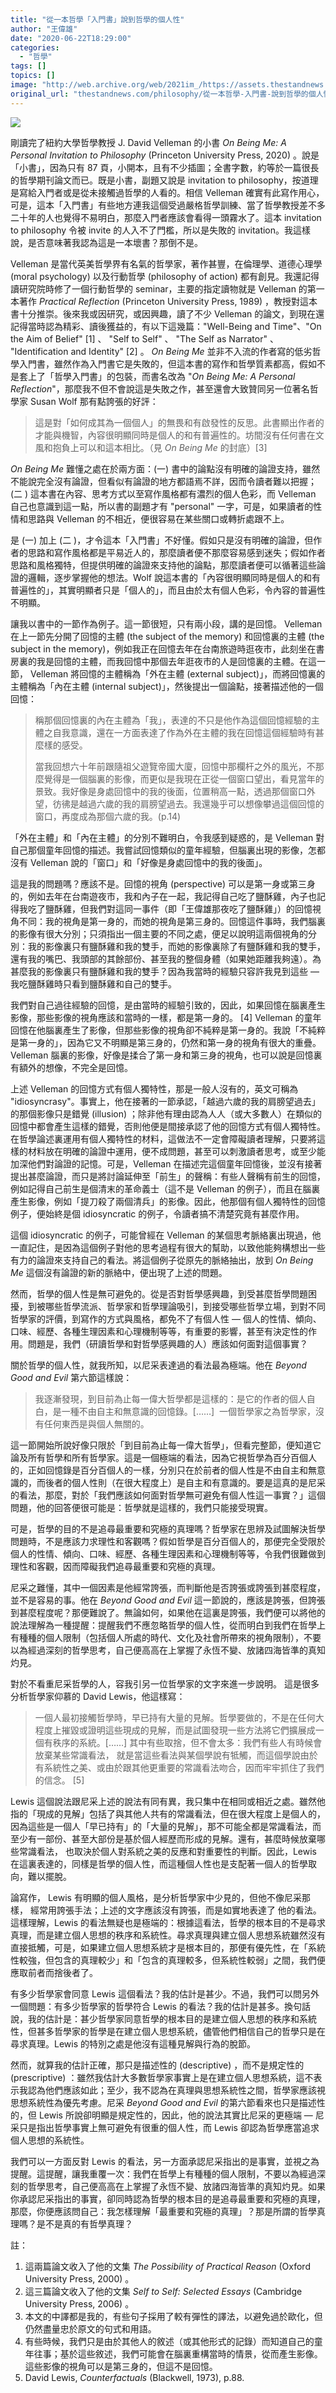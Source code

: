 ```yaml
---
title: "從一本哲學「入門書」說到哲學的個人性"
author: "王偉雄"
date: "2020-06-22T18:29:00"
categories:
  - "哲學"
tags: []
topics: []
image: "http://web.archive.org/web/2021im_/https://assets.thestandnews.com/media/photos/book-21_p4AAB.png"
original_url: "thestandnews.com/philosophy/從一本哲學-入門書-說到哲學的個人性"
---
```

![](http://web.archive.org/web/2021im_/https://assets.thestandnews.com/media/photos/book-21_p4AAB.png)

剛讀完了紐約大學哲學教授 J. David Velleman 的小書 _On Being Me: A Personal Invitation to Philosophy_ (Princeton University Press, 2020) 。說是「小書」，因為只有 87 頁，小開本，且有不少插圖；全書字數，約等於一篇很長的哲學期刊論文而已。既是小書，副題又說是 invitation to philosophy，按道理是寫給入門者或是從未接觸過哲學的人看的。相信 Velleman 確實有此寫作用心，可是，這本「入門書」有些地方連我這個受過嚴格哲學訓練、當了哲學教授差不多二十年的人也覺得不易明白，那麼入門者應該會看得一頭霧水了。這本 invitation to philosophy 令被 invite 的人入不了門檻，所以是失敗的 invitation。我這樣說，是否意味著我認為這是一本壞書？那倒不是。

Velleman 是當代英美哲學界有名氣的哲學家，著作甚豐，在倫理學、道德心理學 (moral psychology) 以及行動哲學 (philosophy of action) 都有創見。我還記得讀研究院時修了一個行動哲學的 seminar，主要的指定讀物就是 Velleman 的第一本著作 _Practical Reflection_ (Princeton University Press, 1989) ，教授對這本書十分推崇。後來我或因研究，或因興趣，讀了不少 Velleman 的論文，到現在還記得當時認為精彩、讀後獲益的，有以下這幾篇："Well-Being and Time"、"On the Aim of Belief" \[1\] 、 "Self to Self" 、 "The Self as Narrator" 、 "Identification and Identity" \[2\] 。 _On Being Me_ 並非不入流的作者寫的低劣哲學入門書，雖然作為入門書它是失敗的，但這本書的寫作和哲學質素都高，假如不是套上了「哲學入門書」的包裝，而書名改為 "_On Being Me: A Personal Reflection_"，那麼我不但不會說這是失敗之作，甚至還會大致贊同另一位著名哲學家 Susan Wolf 那有點誇張的好評：

> 這是對「如何成其為一個個人」的無畏和有啟發性的反思。此書顯出作者的才能與機智，內容很明顯同時是個人的和有普遍性的。坊間沒有任何書在文風和抱負上可以和這本相比。（見 _On Being Me_ 的封底）\[3\]

_On Being Me_ 難懂之處在於兩方面：(一) 書中的論點沒有明確的論證支持，雖然不能說完全沒有論證，但看似有論證的地方都語焉不詳，因而令讀者難以把握；(二 ) 這本書在內容、思考方式以至寫作風格都有濃烈的個人色彩，而 Velleman 自己也意識到這一點，所以書的副題才有 "personal" 一字，可是，如果讀者的性情和思路與 Velleman 的不相近，便很容易在某些關口或轉折處跟不上。

是 (一) 加上 (二 )，才令這本「入門書」不好懂。假如只是沒有明確的論證，但作者的思路和寫作風格都是平易近人的，那麼讀者便不那麼容易感到迷失；假如作者思路和風格獨特，但提供明確的論證來支持他的論點，那麼讀者便可以循著這些論證的邏輯，逐步掌握他的想法。Wolf 說這本書的「內容很明顯同時是個人的和有普遍性的」，其實明顯者只是「個人的」，而且由於太有個人色彩，令內容的普遍性不明顯。

讓我以書中的一節作為例子。這一節很短，只有兩小段，講的是回憶。 Velleman 在上一節先分開了回憶的主體 (the subject of the memory) 和回憶裏的主體 (the subject in the memory)，例如我正在回憶去年在台南旅遊時逛夜市，此刻坐在書房裏的我是回憶的主體，而我回憶中那個去年逛夜市的人是回憶裏的主體。在這一節， Velleman 將回憶的主體稱為「外在主體 (external subject)」，而將回憶裏的主體稱為「內在主體 (internal subject)」，然後提出一個論點，接著描述他的一個回憶：

> 稱那個回憶裏的內在主體為「我」，表達的不只是他作為這個回憶經驗的主體之自我意識，還在一方面表達了作為外在主體的我在回憶這個經驗時有甚麼樣的感受。
> 
> 當我回想六十年前跟隨祖父遊覽帝國大廈，回憶中那欄杆之外的風光，不那麼覺得是一個腦裏的影像，而更似是我現在正從一個窗口望出，看見當年的景致。我好像是身處回憶中的我的後面，位置稍高一點，透過那個窗口外望，彷彿是越過六歲的我的肩膀望過去。我還幾乎可以想像攀過這個回憶的窗口，再度成為那個六歲的我。(p.14)

「外在主體」和「內在主體」的分別不難明白，令我感到疑惑的，是 Velleman 對自己那個童年回憶的描述。我嘗試回憶類似的童年經驗，但腦裏出現的影像，怎都沒有 Velleman 說的「窗口」和「好像是身處回憶中的我的後面」。

這是我的問題嗎？應該不是。回憶的視角 (perspective) 可以是第一身或第三身的，例如去年在台南遊夜市，我和內子在一起，我記得自己吃了鹽酥雞，內子也記得我吃了鹽酥雞，但我們對這同一事件（即「王偉雄那夜吃了鹽酥雞」）的回憶視角不同：我的視角是第一身的，而她的視角是第三身的。回憶這件事時，我們腦裏的影像有很大分別；只須指出一個主要的不同之處，便足以說明這兩個視角的分別：我的影像裏只有鹽酥雞和我的雙手，而她的影像裏除了有鹽酥雞和我的雙手，還有我的嘴巴、我頭部的其餘部份、甚至我的整個身體（如果她距離我夠遠）。為甚麼我的影像裏只有鹽酥雞和我的雙手？因為我當時的經驗只容許我見到這些 — 我吃鹽酥雞時只看到鹽酥雞和自己的雙手。

我們對自己過往經驗的回憶，是由當時的經驗引致的，因此，如果回憶在腦裏產生影像，那些影像的視角應該和當時的一樣，都是第一身的。 \[4\] Velleman 的童年回憶在他腦裏產生了影像，但那些影像的視角卻不純粹是第一身的。我說「不純粹是第一身的」，因為它又不明顯是第三身的，仍然和第一身的視角有很大的重疊。 Velleman 腦裏的影像，好像是揉合了第一身和第三身的視角，也可以說是回憶裏有額外的想像，不完全是回憶。

上述 Velleman 的回憶方式有個人獨特性，那是一般人沒有的，英文可稱為 "idiosyncrasy"。事實上，他在接著的一節承認，「越過六歲的我的肩膀望過去」的那個影像只是錯覺 (illusion) ；除非他有理由認為人人（或大多數人）在類似的回憶中都會產生這樣的錯覺，否則他便是間接承認了他的回憶方式有個人獨特性。在哲學論述裏運用有個人獨特性的材料，這做法不一定會障礙讀者理解，只要將這樣的材料放在明確的論證中運用，便不成問題，甚至可以刺激讀者思考，或至少能加深他們對論證的記憶。可是，Velleman 在描述完這個童年回憶後，並沒有接著提出甚麼論證，而只是將討論延伸至「前生」的聲稱：有些人聲稱有前生的回憶，例如記得自己前生是個清末的革命義士（這不是 Velleman 的例子），而且在腦裏產生影像，例如「提刀殺了兩個清兵」的影像。因此，他那個有個人獨特性的回憶例子，便始終是個 idiosyncratic 的例子，令讀者搞不清楚究竟有甚麼作用。

這個 idiosyncratic 的例子，可能曾經在 Velleman 的某個思考脈絡裏出現過，他一直記住，是因為這個例子對他的思考過程有很大的幫助，以致他能夠構想出一些有力的論證來支持自己的看法。將這個例子從原先的脈絡抽出，放到 _On Being Me_ 這個沒有論證的新的脈絡中，便出現了上述的問題。

然而，哲學的個人性是無可避免的。從是否對哲學感興趣，到受甚麼哲學問題困擾，到被哪些哲學流派、哲學家和哲學理論吸引，到接受哪些哲學立場，到對不同哲學家的評價，到寫作的方式與風格，都免不了有個人性 — 個人的性情、傾向、口味、經歷、各種生理因素和心理機制等等，有重要的影響，甚至有決定性的作用。問題是，我們（研讀哲學和對哲學感興趣的人）應該如何面對這個事實？

關於哲學的個人性，就我所知，以尼采表達過的看法最為極端。他在 _Beyond Good and Evil_ 第六節這樣說：

> 我逐漸發現，到目前為止每一偉大哲學都是這樣的：是它的作者的個人自白，是一種不由自主和無意識的回憶錄。\[……\]  一個哲學家之為哲學家，沒有任何東西是與個人無關的。

這一節開始所說好像只限於「到目前為止每一偉大哲學」，但看完整節，便知道它論及所有哲學和所有哲學家。這是一個極端的看法，因為它視哲學為百分百個人的，正如回憶錄是百分百個人的一樣，分別只在於前者的個人性是不由自主和無意識的，而後者的個人性則（在很大程度上）是自主和有意識的。要是這真的是尼采的看法，那麼，對於「我們應該如何面對哲學無可避免有個人性這一事實？」這個問題，他的回答便很可能是：哲學就是這樣的，我們只能接受現實。

可是，哲學的目的不是追尋最重要和究極的真理嗎？哲學家在思辨及試圖解決哲學問題時，不是應該力求理性和客觀嗎？假如哲學是百分百個人的，那便完全受限於個人的性情、傾向、口味、經歷、各種生理因素和心理機制等等，令我們很難做到理性和客觀，因而障礙我們追尋最重要和究極的真理。

尼采之難懂，其中一個因素是他經常誇張，而判斷他是否誇張或誇張到甚麼程度，並不是容易的事。他在 _Beyond Good and Evil_ 這一節說的，應該是誇張，但誇張到甚麼程度呢？那便難說了。無論如何，如果他在這裏是誇張，我們便可以將他的說法理解為一種提醒：提醒我們不應忽略哲學的個人性，從而明白到我們在哲學上有種種的個人限制（包括個人所處的時代、文化及社會所帶來的視角限制），不要以為經過深刻的哲學思考，自己便高高在上掌握了永恆不變、放諸四海皆準的真知灼見。

對於不看重尼采哲學的人，容我引另一位哲學家的文字來進一步說明。 這是很多分析哲學家仰慕的 David Lewis，他這樣寫：

> 一個人最初接觸哲學時，早已持有大量的見解。哲學要做的，不是在任何大程度上摧毀或證明這些現成的見解，而是試圖發現一些方法將它們擴展成一個有秩序的系統。\[……\] 其中有些取捨，但不會太多：我們有些人有時候會放棄某些常識看法， 就是當這些看法與某個學說有牴觸，而這個學說由於有系統性之美、或由於跟其他更重要的常識看法吻合，因而牢牢抓住了我們的信念。 \[5\]

Lewis 這個說法跟尼采上述的說法有同有異，我只集中在相同或相近之處。雖然他指的「現成的見解」包括了與其他人共有的常識看法，但在很大程度上是個人的，因為這些是一個人「早已持有」的「大量的見解」，那不可能全都是常識看法，而至少有一部份、甚至大部份是基於個人經歷而形成的見解。還有，甚麼時候放棄哪些常識看法， 也取決於個人對系統之美的反應和對重要性的判斷。因此，Lewis 在這裏表達的，同樣是哲學的個人性，而這種個人性也是支配著一個人的哲學取向，難以擺脫。

論寫作， Lewis 有明顯的個人風格，是分析哲學家中少見的，但他不像尼采那樣， 經常用誇張手法；上述的文字應該沒有誇張，而是如實地表達了 他的看法。這樣理解，Lewis 的看法無疑也是極端的：根據這看法，哲學的根本目的不是尋求真理，而是建立個人思想的秩序和系統性。尋求真理與建立個人思想系統雖然沒有直接抵觸，可是，如果建立個人思想系統才是根本目的，那便有優先性，在「系統性較強，但包含的真理較少」和「包含的真理較多，但系統性較弱」之間，我們便應取前者而捨後者了。

有多少哲學家會同意 Lewis 這個看法？我的估計是甚少。不過，我們可以問另外一個問題：有多少哲學家的哲學符合 Lewis 的看法？我的估計是甚多。換句話說，我的估計是：甚少哲學家同意哲學的根本目的是建立個人思想的秩序和系統性，但甚多哲學家的哲學是在建立個人思想系統，儘管他們相信自己的哲學只是在尋求真理。Lewis 的特別之處是他沒有這種見解與行為的脫節。

然而，就算我的估計正確，那只是描述性的 (descriptive) ，而不是規定性的 (prescriptive) ：雖然我估計大多數哲學家事實上是在建立個人思想系統，這不表示我認為他們應該如此；至少，我不認為在真理與思想系統性之間，哲學家應該視思想系統性為優先考慮。尼采 _Beyond Good and Evil_ 的第六節看來也只是描述性的，但 Lewis 所說卻明顯是規定性的，因此，他的說法其實比尼采的更極端 — 尼采只是指出哲學事實上無可避免有很重的個人性，而 Lewis 卻認為哲學應當追求個人思想的系統性。

我們可以一方面反對 Lewis 的看法，另一方面承認尼采指出的是事實，並視之為提醒。這提醒，讓我重覆一次：我們在哲學上有種種的個人限制，不要以為經過深刻的哲學思考，自己便高高在上掌握了永恆不變、放諸四海皆準的真知灼見。如果你承認尼采指出的事實，卻同時認為哲學的根本目的是追尋最重要和究極的真理，那麼，你便應該問自己：我怎樣理解「最重要和究極的真理」？那是所謂的哲學真理嗎？是不是真的有哲學真理？

註：

1.  這兩篇論文收入了他的文集 _The Possibility of Practical Reason_ (Oxford University Press, 2000) 。
2.  這三篇論文收入了他的文集 _Self to Self: Selected Essays_ (Cambridge University Press, 2006) 。
3.  本文的中譯都是我的，有些句子採用了較有彈性的譯法，以避免過於歐化，但仍然盡量忠於原文的句式和用語。
4.  有些時候，我們只是由於其他人的敘述（或其他形式的記錄）而知道自己的童年往事；基於這些敘述，我們可能會在腦裏重構當時的情景，從而產生影像。這些影像的視角可以是第三身的，但這不是回憶。
5.  David Lewis, _Counterfactuals_ (Blackwell, 1973), p.88.